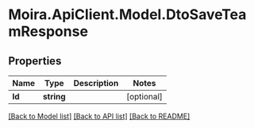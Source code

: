 # Moira.ApiClient.Model.DtoSaveTeamResponse

## Properties

Name | Type | Description | Notes
------------ | ------------- | ------------- | -------------
**Id** | **string** |  | [optional] 

[[Back to Model list]](../../README.md#documentation-for-models) [[Back to API list]](../../README.md#documentation-for-api-endpoints) [[Back to README]](../../README.md)

